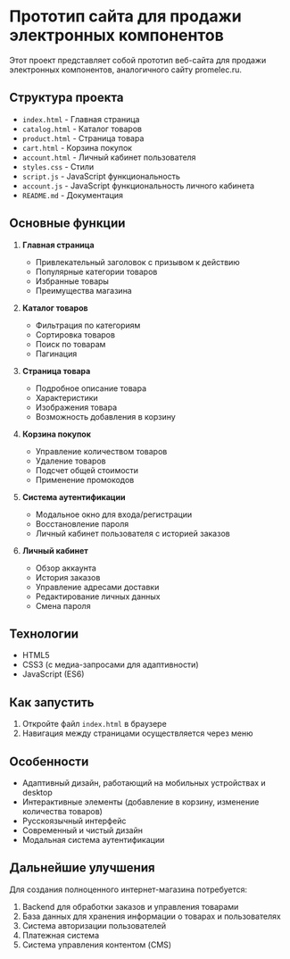 # Прототип сайта для продажи электронных компонентов

Этот проект представляет собой прототип веб-сайта для продажи электронных компонентов, аналогичного сайту promelec.ru.

## Структура проекта

- `index.html` - Главная страница
- `catalog.html` - Каталог товаров
- `product.html` - Страница товара
- `cart.html` - Корзина покупок
- `account.html` - Личный кабинет пользователя
- `styles.css` - Стили
- `script.js` - JavaScript функциональность
- `account.js` - JavaScript функциональность личного кабинета
- `README.md` - Документация

## Основные функции

1. **Главная страница**
   - Привлекательный заголовок с призывом к действию
   - Популярные категории товаров
   - Избранные товары
   - Преимущества магазина

2. **Каталог товаров**
   - Фильтрация по категориям
   - Сортировка товаров
   - Поиск по товарам
   - Пагинация

3. **Страница товара**
   - Подробное описание товара
   - Характеристики
   - Изображения товара
   - Возможность добавления в корзину

4. **Корзина покупок**
   - Управление количеством товаров
   - Удаление товаров
   - Подсчет общей стоимости
   - Применение промокодов

5. **Система аутентификации**
   - Модальное окно для входа/регистрации
   - Восстановление пароля
   - Личный кабинет пользователя с историей заказов

6. **Личный кабинет**
   - Обзор аккаунта
   - История заказов
   - Управление адресами доставки
   - Редактирование личных данных
   - Смена пароля

## Технологии

- HTML5
- CSS3 (с медиа-запросами для адаптивности)
- JavaScript (ES6)

## Как запустить

1. Откройте файл `index.html` в браузере
2. Навигация между страницами осуществляется через меню

## Особенности

- Адаптивный дизайн, работающий на мобильных устройствах и desktop
- Интерактивные элементы (добавление в корзину, изменение количества товаров)
- Русскоязычный интерфейс
- Современный и чистый дизайн
- Модальная система аутентификации

## Дальнейшие улучшения

Для создания полноценного интернет-магазина потребуется:

1. Backend для обработки заказов и управления товарами
2. База данных для хранения информации о товарах и пользователях
3. Система авторизации пользователей
4. Платежная система
5. Система управления контентом (CMS)